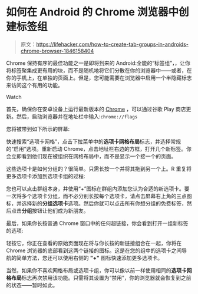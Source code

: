# 如何在 Android 的 Chrome 浏览器中创建标签组

> 原文：<https://lifehacker.com/how-to-create-tab-groups-in-androids-chrome-browser-1846158404>

Chrome 保持有序的最佳功能之一是即将到来的 Android:全能的“标签组”，，让你将标签聚集成更有用的块，而不是随机地将它们分散在你的浏览器中——或者，在你的手机上，在单独的页面上。但是，您可能需要在浏览器中启用一个半隐藏标志来访问这个有用的功能。

Watch

首先，确保你在安卓设备上运行最新版本的 [Chrome](https://play.google.com/store/apps/details?id=com.android.chrome&hl=en_US&gl=US) ，可以通过谷歌 Play 商店更新。然后，启动浏览器并在地址栏中输入:`chrome://flags`

您将被带到如下所示的屏幕:

快速搜索“选项卡网格”，点击下拉菜单中的**选项卡网格布局**标志，并选择常规的“启用”选项。重新启动 Chrome，点击地址栏右边的方框，打开几个新标签。你会立即看到他们现在被组织在网格布局中，而不是显示一个接一个的页面。

这些选项卡是如何分组的？很简单。只需长按一个并将其拖到另一个上。R 重复将更多选项卡添加到选项卡组的过程:

您也可以点击群组本身，并使用“+”图标在群组内添加您认为合适的新选项卡。要一次将多个选项卡分组，而不必分别长按每个选项卡，请点击屏幕右上角的三点图标，并选择新的**分组选项卡**选项。然后你就可以点击所有你想分组的免费标签，然后点击**分组**按钮让他们成为新朋友。

最后，如果你长按普通 Chrome 窗口中的任何超链接，你会看到打开一组新标签的选项:

轻按它，你正在查看的原始页面现在将与你长按的新链接组合在一起，你将在 Chrome 浏览器的底部看到这两个链接的图标。这是在您的组中的选项卡之间导航的简单方法，您还可以使用右侧的 **"+"** 图标快速添加更多选项卡。

当然，如果你不喜欢网格布局或选项卡组，你可以像以前一样使用相同的**选项卡网格布局**标志再次禁用该功能。只需将其设置为“禁用”，你的浏览器就会恢复到之前的状态——暂时如此。